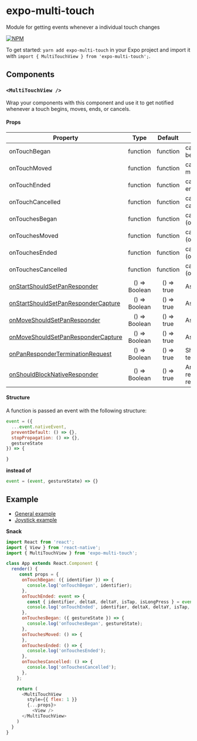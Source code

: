 # expo-multi-touch

Module for getting events whenever a individual touch changes

[![NPM](https://nodei.co/npm/expo-multi-touch.png)](https://nodei.co/npm/expo-multi-touch/)


To get started: `yarn add expo-multi-touch` in your Expo project and import it with
`import { MultiTouchView } from 'expo-multi-touch';`.

## Components

### `<MultiTouchView />`

Wrap your components with this component and use it to get notified whenever a touch begins, moves, ends, or cancels.

#### Props

| Property    |            Type             | Default  | Description                                     |
| ----------- | :-------------------------: | :------: | ----------------------------------------------- |
| onTouchBegan   																									|  function 	 | function   | called when a single touch begins 						|
| onTouchMoved   																									|  function 	 | function   | called when a single touch moves 						|
| onTouchEnded   																									|  function 	 | function   | called when a single touch ends 						|
| onTouchCancelled  																							 	|  function 	 | function   | called when a single touch cancels 						|
| onTouchesBegan   																									|  function 	 | function   | called when a touch begins (onPanResponderGrant) 		|
| onTouchesMoved   																							 		|  function 	 | function   | called when a touch moves (onPanResponderMove)  		|
| onTouchesEnded   																									|  function 	 | function   | called when a touch ends (onPanResponderRelease) 		|
| onTouchesCancelled                                                                                              	|  function 	 | function   | called when a touch cancels (onPanResponderTerminate) 	|
| [onStartShouldSetPanResponder](https://facebook.github.io/react-native/docs/panresponder.html#methods)           	|  () => Boolean | () => true | Ask to be the responder									|
| [onStartShouldSetPanResponderCapture](https://facebook.github.io/react-native/docs/panresponder.html#methods)   	|  () => Boolean | () => true | Ask to be the responder									|
| [onMoveShouldSetPanResponder](https://facebook.github.io/react-native/docs/panresponder.html#methods)   	        |  () => Boolean | () => true | Ask to be the responder									|
| [onMoveShouldSetPanResponderCapture](https://facebook.github.io/react-native/docs/panresponder.html#methods)     	|  () => Boolean | () => true | Ask to be the responder									|
| [onPanResponderTerminationRequest](https://facebook.github.io/react-native/docs/panresponder.html#methods)      	|  () => Boolean | () => true | Should the responder terminate the request 				|
| [onShouldBlockNativeResponder](https://facebook.github.io/react-native/docs/panresponder.html#methods)   	        |  () => Boolean | () => true | Android: Should the responder block native requests 	|


#### Structure

A function is passed an event with the following structure: 
```js
event = ({
  ...event.nativeEvent,
  preventDefault: () => {},
  stopPropagation: () => {},
  gestureState
}) => {

}
```
**instead of**
```js
event = (event, gestureState) => {}
```

## Example

* [General example](https://snack.expo.io/H1duYsHKG)
* [Joystick example](https://snack.expo.io/@bacon/joystick)

**Snack**

```js
import React from 'react';
import { View } from 'react-native';
import { MultiTouchView } from 'expo-multi-touch';

class App extends React.Component {
  render() {
     const props = {
      onTouchBegan: ({ identifier }) => {
        console.log('onTouchBegan', identifier);
      },
      onTouchEnded: event => {
        const { identifier, deltaX, deltaY, isTap, isLongPress } = event;
        console.log('onTouchEnded', identifier, deltaX, deltaY, isTap, isLongPress);
      },
      onTouchesBegan: ({ gestureState }) => {
        console.log('onTouchesBegan', gestureState);
      },
      onTouchesMoved: () => {
      },
      onTouchesEnded: () => {
        console.log('onTouchesEnded');
      },
      onTouchesCancelled: () => {
        console.log('onTouchesCancelled');
      },
    };

    return (
      <MultiTouchView
        style={{ flex: 1 }}
        {...props}>
          <View />
      </MultiTouchView>
    )
  }
}
```
